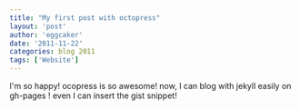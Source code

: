 ```yaml
---
title: "My first post with octopress" 
layout: 'post'
author: 'eggcaker'
date: '2011-11-22'
categories: blog 2011
tags: ['Website']
---
```



I'm so happy! ocopress is so awesome! now, I can blog with jekyll easily on
gh-pages ! even I can insert the gist snippet!

